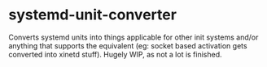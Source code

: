 systemd-unit-converter
======================

Converts systemd units into things applicable for other init systems and/or anything that supports the equivalent (eg: socket based activation gets converted into xinetd stuff). Hugely WIP, as not a lot is finished.
